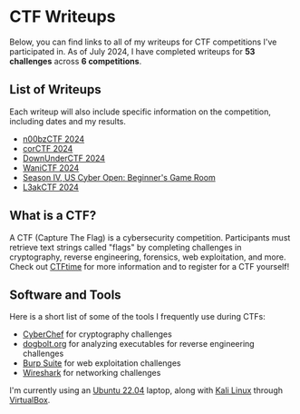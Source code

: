 # CTF Writeups

Below, you can find links to all of my writeups for CTF competitions I've participated in. As of July 2024, I have completed writeups for **53 challenges** across
**6 competitions**.

## List of Writeups

Each writeup will also include specific information on the competition, including dates and my results.

* [n00bzCTF 2024](https://github.com/rstacks/n00bzCTF2024-writeup)
* [corCTF 2024](https://github.com/rstacks/corCTF2024-writeup)
* [DownUnderCTF 2024](https://github.com/rstacks/DownUnderCTF2024-writeup)
* [WaniCTF 2024](https://github.com/rstacks/WaniCTF2024-writeup)
* [Season IV, US Cyber Open: Beginner's Game Room](https://github.com/rstacks/USCyberOpenSeasonIV-BeginnersGameRoom-writeup)
* [L3akCTF 2024](https://github.com/rstacks/L3akCTF2024-writeup)

## What is a CTF?

A CTF (Capture The Flag) is a cybersecurity competition. Participants must retrieve text strings called "flags" by completing challenges in cryptography,
reverse engineering, forensics, web exploitation, and more. Check out [CTFtime](https://ctftime.org/) for more information and to register for a CTF yourself!

## Software and Tools

Here is a short list of some of the tools I frequently use during CTFs:
- [CyberChef](https://cyberchef.org/) for cryptography challenges
- [dogbolt.org](https://dogbolt.org/) for analyzing executables for reverse engineering challenges
- [Burp Suite](https://portswigger.net/burp/communitydownload) for web exploitation challenges
- [Wireshark](https://www.wireshark.org/) for networking challenges

I'm currently using an [Ubuntu 22.04](https://ubuntu.com/desktop) laptop, along with [Kali Linux](https://www.kali.org/) through [VirtualBox](https://www.virtualbox.org/).
